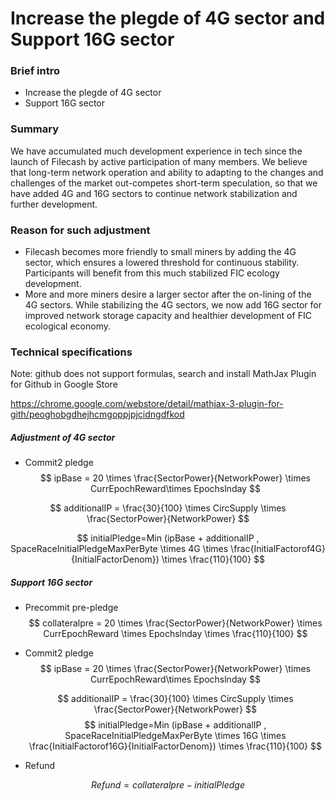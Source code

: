 # Increase the plegde of 4G sector and Support 16G sector

### Brief intro

- Increase the plegde of 4G sector
- Support 16G sector

### Summary

We have accumulated much development experience in tech since the launch of FiIecash by active participation of many members. We believe that long-term network operation and ability to adapting to the changes and challenges of the market out-competes short-term speculation, so that we have added 4G and 16G sectors to continue network stabilization and further development.

### Reason for such adjustment

- Filecash becomes more friendly to small miners by adding the 4G sector, which ensures a lowered threshold for continuous stability. Participants will benefit from this much stabilized FIC ecology development.
- More and more miners desire a larger sector after the on-lining of the 4G sectors. While stabilizing the 4G sectors, we now add 16G sector for improved network storage capacity and healthier development of FIC ecological economy.

### Technical specifications

Note: github does not support formulas, search and install MathJax Plugin for Github in Google Store

https://chrome.google.com/webstore/detail/mathjax-3-plugin-for-gith/peoghobgdhejhcmgoppjpjcidngdfkod

##### Adjustment of 4G sector

- Commit2 pledge
$$
ipBase = 20 \times \frac{SectorPower}{NetworkPower} \times CurrEpochReward\times Epochslnday
$$

$$
additionalIP = \frac{30}{100} \times CircSupply \times \frac{SectorPower}{NetworkPower}
$$

$$
initialPledge=Min (ipBase + additionalIP , SpaceRaceInitialPledgeMaxPerByte \times 4G \times  \frac{InitialFactorof4G}{InitialFactorDenom}) \times  \frac{110}{100}
$$


##### Support 16G sector

- Precommit pre-pledge
$$
collateralpre = 20 \times \frac{SectorPower}{NetworkPower} \times CurrEpochReward \times Epochslnday \times \frac{110}{100}
$$

- Commit2 pledge
  $$
  ipBase = 20 \times \frac{SectorPower}{NetworkPower} \times CurrEpochReward\times Epochslnday
  $$

  $$
  additionalIP = \frac{30}{100} \times CircSupply \times \frac{SectorPower}{NetworkPower}
  $$
$$
initialPledge=Min (ipBase + additionalIP , SpaceRaceInitialPledgeMaxPerByte \times 16G \times  \frac{InitialFactorof16G}{InitialFactorDenom}) \times  \frac{110}{100}
$$

- Refund

$$
Refund = collateralpre - initialPledge
$$

